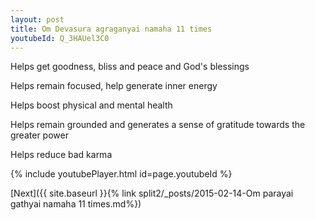 ```yaml
---
layout: post
title: Om Devasura agraganyai namaha 11 times
youtubeId: Q_3HAUel3C0
---
```

 
 
Helps get goodness, bliss and peace and God's blessings
 
Helps remain focused, help generate inner energy 
 
Helps boost physical and mental health 
 
Helps remain grounded and generates a sense of gratitude towards the greater power 
 
Helps reduce bad karma
 
 
 
 


{% include youtubePlayer.html id=page.youtubeId %}
 
[Next]({{ site.baseurl }}{% link  split2/_posts/2015-02-14-Om parayai gathyai namaha 11 times.md%})
 
